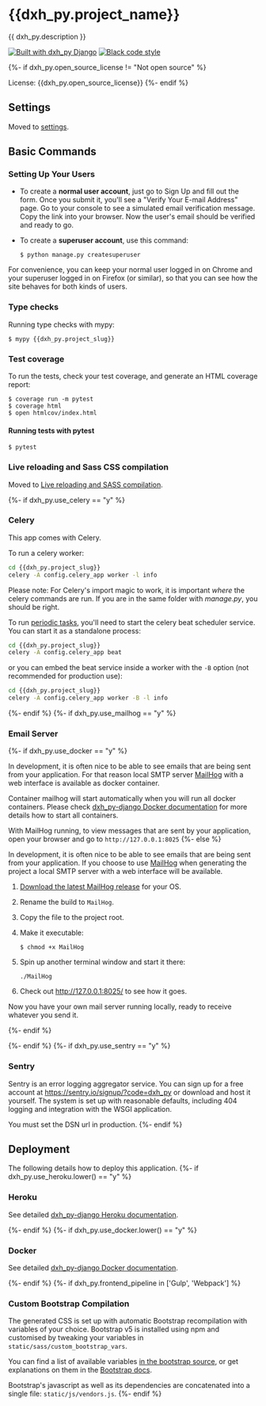 # {{dxh_py.project_name}}

{{ dxh_py.description }}

[![Built with dxh_py Django](https://img.shields.io/badge/built%20with-dxh_py%20Django-ff69b4.svg?logo=dxh_py)](https://github.com/dxh_py/dxh_py-django/)
[![Black code style](https://img.shields.io/badge/code%20style-black-000000.svg)](https://github.com/ambv/black)

{%- if dxh_py.open_source_license != "Not open source" %}

License: {{dxh_py.open_source_license}}
{%- endif %}

## Settings

Moved to [settings](http://dxh_py-django.readthedocs.io/en/latest/settings.html).

## Basic Commands

### Setting Up Your Users

- To create a **normal user account**, just go to Sign Up and fill out the form. Once you submit it, you'll see a "Verify Your E-mail Address" page. Go to your console to see a simulated email verification message. Copy the link into your browser. Now the user's email should be verified and ready to go.

- To create a **superuser account**, use this command:

      $ python manage.py createsuperuser

For convenience, you can keep your normal user logged in on Chrome and your superuser logged in on Firefox (or similar), so that you can see how the site behaves for both kinds of users.

### Type checks

Running type checks with mypy:

    $ mypy {{dxh_py.project_slug}}

### Test coverage

To run the tests, check your test coverage, and generate an HTML coverage report:

    $ coverage run -m pytest
    $ coverage html
    $ open htmlcov/index.html

#### Running tests with pytest

    $ pytest

### Live reloading and Sass CSS compilation

Moved to [Live reloading and SASS compilation](https://dxh_py-django.readthedocs.io/en/latest/developing-locally.html#sass-compilation-live-reloading).

{%- if dxh_py.use_celery == "y" %}

### Celery

This app comes with Celery.

To run a celery worker:

```bash
cd {{dxh_py.project_slug}}
celery -A config.celery_app worker -l info
```

Please note: For Celery's import magic to work, it is important _where_ the celery commands are run. If you are in the same folder with _manage.py_, you should be right.

To run [periodic tasks](https://docs.celeryq.dev/en/stable/userguide/periodic-tasks.html), you'll need to start the celery beat scheduler service. You can start it as a standalone process:

```bash
cd {{dxh_py.project_slug}}
celery -A config.celery_app beat
```

or you can embed the beat service inside a worker with the `-B` option (not recommended for production use):

```bash
cd {{dxh_py.project_slug}}
celery -A config.celery_app worker -B -l info
```

{%- endif %}
{%- if dxh_py.use_mailhog == "y" %}

### Email Server

{%- if dxh_py.use_docker == "y" %}

In development, it is often nice to be able to see emails that are being sent from your application. For that reason local SMTP server [MailHog](https://github.com/mailhog/MailHog) with a web interface is available as docker container.

Container mailhog will start automatically when you will run all docker containers.
Please check [dxh_py-django Docker documentation](http://dxh_py-django.readthedocs.io/en/latest/deployment-with-docker.html) for more details how to start all containers.

With MailHog running, to view messages that are sent by your application, open your browser and go to `http://127.0.0.1:8025`
{%- else %}

In development, it is often nice to be able to see emails that are being sent from your application. If you choose to use [MailHog](https://github.com/mailhog/MailHog) when generating the project a local SMTP server with a web interface will be available.

1.  [Download the latest MailHog release](https://github.com/mailhog/MailHog/releases) for your OS.

2.  Rename the build to `MailHog`.

3.  Copy the file to the project root.

4.  Make it executable:

        $ chmod +x MailHog

5.  Spin up another terminal window and start it there:

        ./MailHog

6.  Check out <http://127.0.0.1:8025/> to see how it goes.

Now you have your own mail server running locally, ready to receive whatever you send it.

{%- endif %}

{%- endif %}
{%- if dxh_py.use_sentry == "y" %}

### Sentry

Sentry is an error logging aggregator service. You can sign up for a free account at <https://sentry.io/signup/?code=dxh_py> or download and host it yourself.
The system is set up with reasonable defaults, including 404 logging and integration with the WSGI application.

You must set the DSN url in production.
{%- endif %}

## Deployment

The following details how to deploy this application.
{%- if dxh_py.use_heroku.lower() == "y" %}

### Heroku

See detailed [dxh_py-django Heroku documentation](http://dxh_py-django.readthedocs.io/en/latest/deployment-on-heroku.html).

{%- endif %}
{%- if dxh_py.use_docker.lower() == "y" %}

### Docker

See detailed [dxh_py-django Docker documentation](http://dxh_py-django.readthedocs.io/en/latest/deployment-with-docker.html).

{%- endif %}
{%- if dxh_py.frontend_pipeline in ['Gulp', 'Webpack'] %}

### Custom Bootstrap Compilation

The generated CSS is set up with automatic Bootstrap recompilation with variables of your choice.
Bootstrap v5 is installed using npm and customised by tweaking your variables in `static/sass/custom_bootstrap_vars`.

You can find a list of available variables [in the bootstrap source](https://github.com/twbs/bootstrap/blob/v5.1.3/scss/_variables.scss), or get explanations on them in the [Bootstrap docs](https://getbootstrap.com/docs/5.1/customize/sass/).

Bootstrap's javascript as well as its dependencies are concatenated into a single file: `static/js/vendors.js`.
{%- endif %}
